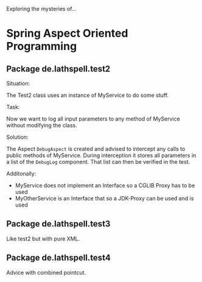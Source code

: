 Exploring the mysteries of...

Spring Aspect Oriented Programming
==================================

Package de.lathspell.test2
--------------------------

Situation:

The Test2 class uses an instance of MyService to do some stuff.

Task:

Now we want to log all input parameters to any method of MyService without modifying the class.

Solution:

The Aspect `DebugAspect` is created and advised to intercept any calls to public methods of MyService.
During interception it stores all parameters in a list of the `DebugLog` component. That list can then
be verified in the test.
  
Additonally:

* MyService does not implement an Interface so a CGLIB Proxy has to be used
* MyOtherService is an Interface that so a JDK-Proxy can be used and is used

Package de.lathspell.test3
---------------------------

Like test2 but with pure XML.

Package de.lathspell.test4
--------------------------

Advice with combined pointcut.
 